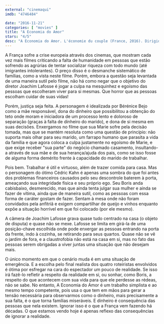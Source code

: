 ```yaml
---
external: "cinemaqui"
imdb: "4746484"

date: "2016-11-21"
categories: [ "movies" ]
title: "A Economia do Amor"
stars: "4/5"
desc: "A Economia do Amor. L'économie du couple (France, 2016). Dirigido por Joachim Lafosse. Escrito por Fanny Burdino, Joachim Lafosse, Mazarine Pingeot, Thomas van Zuylen. Com Bérénice Bejo (Marie Barrault), Cédric Kahn (Boris Marker), Marthe Keller (dite Babou Christine), Jade Soentjens (Jade Marker), Margaux Soentjens (Margaux Marker), Francesco Italiano (Ami soirée), Tibo Vandenborre (Ami soirée), Catherine Salée (Amie soirée), Ariane Rousseau (Amie soirée)."
---
```

A França sofre a crise europeia através dos cinemas, que mostram cada vez mais filmes criticando a falta de humanidade em pessoas que estão sofrendo as agrúrias de tentar socializar riqueza com todo mundo (até imigrantes intolerantes). O preço disso é o desmanche sistemático de famílias, como a vista neste filme. Porém, embora a questão seja levantada de uma maneira sutil pelo filme, não há como negar que o objetivo do diretor Joachim Lafosse é jogar a culpa na mesquinhez e egoísmo das pessoas que escolheram viver para si mesmas. Que horror que as pessoas escolham cuidar de suas vidas!

Porém, justiça seja feita. A personagem é idealizada por Bérénice Bejo como a mãe responsável, dona do dinheiro que possibilitou a obtenção do teto onde moram e iniciadora de um processo lento e doloroso de separação (graças à falta de dinheiro do marido), e dona de si mesma em suas decisões. Enxergamos no filme que sua Marie sofre pela decisão tomada, mas que se mantém resoluta como uma questão de princípio: não suporta mais olhar para seu marido, um farrapo humano que parasita a vida da família e que agora coloca a culpa justamente no egoísmo de Marie, e que exige receber "sua parte" do negócio chamado casamento, insultando-a através de sua mãe e de sua herança/ajuda dos pais, como se isso fosse de alguma forma demérito frente à capacidade do marido de trabalhar.

Pois bem. Trabalhar é útil e virtuoso, além de trazer comida para casa. Mas o personagem do ótimo Cédric Kahn é apenas uma sombra do que foi antes dos problemas financeiros causados pelo seu descontrole baterem à porta, ameaçando sua integridade física e seu próprio ego. Seu Boris anda cabisbaixo, desmerecido, mas que ainda tenta julgar sua mulher e ainda se fazer de vítima, ainda que de maneira sutil, como as pessoas com essa forma de caráter gostam de fazer. Sentam à mesa onde não foram convidados pela anfitriã e exigem compartilhar de queijo e vinhos enquanto expõe a situação horrível em que foi colocado (por ele mesmo).

A câmera de Joachim Lafosse grava quase tudo centrado na casa (o objeto de disputa) e quase não se mexe. Lafosse se limita em girá-la de uma posição-chave escolhida onde pode enxergar as pessoas entrando na porta da frente, indo à cozinha, se retirando para seus quartos. Quase não se vê o jardim de fora, e a claustrofobia não está na casa em si, mas no fato das pessoas serem obrigadas a viver juntas uma situação que não desejam mais.

O único momento em que o cenário muda é em uma situação de emergência. E a escolha pelo final realista dos quatro roteiristas envolvidos é ótima por esfregar na cara do espectador um pouco de realidade. Se isso irá fazê-lo refletir a respeito da realidade em si, ou sonhar, como Boris, a respeito do que acontecem com sua vida para que ele perdesse as rédeas, não se sabe. No entanto, A Economia do Amor é um trabalho simplista e ao mesmo tempo competente, pois usa o que tem em mãos para gerar a tensão necessária para observarmos como o dinheiro, mais precisamente a sua falta, é o que torna famílias miseráveis. E dinheiro é consequência das pessoas que nela existem. Ignorar isso é o que a França vem fazendo há décadas. O que estamos vendo hoje é apenas reflexo das consequências de ignorar a realidade.
